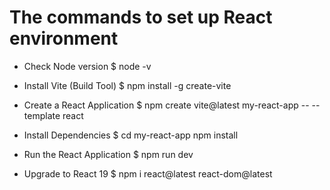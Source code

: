 # The commands to set up React environment
- Check Node version
$ node -v

- Install Vite (Build Tool)
$ npm install -g create-vite

- Create a React Application
$ npm create vite@latest my-react-app -- --template react

- Install Dependencies
$ cd my-react-app
  npm install

- Run the React Application
$ npm run dev

- Upgrade to React 19 
$ npm i react@latest react-dom@latest